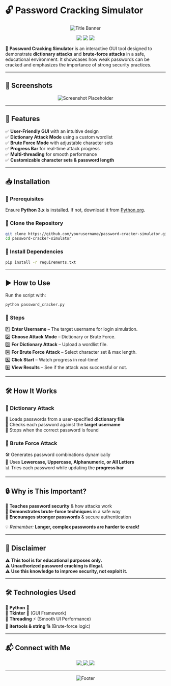 # 🔓 Password Cracking Simulator  

<p align="center">
    <img src="https://capsule-render.vercel.app/api?type=waving&height=200&color=gradient&text=Password%20Cracking%20Simulator&fontAlignY=40&fontSize=40&fontColor=ffffff" alt="Title Banner"/>
</p>  

<p align="center">
    <img src="https://img.shields.io/badge/Made%20With-Python-blue?style=for-the-badge&logo=python&logoColor=white"/>
    <img src="https://img.shields.io/badge/Tkinter-GUI%20Framework-orange?style=for-the-badge"/>
    <img src="https://img.shields.io/badge/Multi--Threading-Supported-green?style=for-the-badge"/>
</p>

🚀 **Password Cracking Simulator** is an interactive GUI tool designed to demonstrate **dictionary attacks** and **brute-force attacks** in a safe, educational environment. It showcases how weak passwords can be cracked and emphasizes the importance of strong security practices.  

---

## 📸 Screenshots  
<p align="center">
    <img src="https://via.placeholder.com/500x400?text=Password+Cracking+Simulator" alt="Screenshot Placeholder">
</p>  

---

## 🎯 Features  

✅ **User-Friendly GUI** with an intuitive design  
✅ **Dictionary Attack Mode** using a custom wordlist  
✅ **Brute Force Mode** with adjustable character sets  
✅ **Progress Bar** for real-time attack progress  
✅ **Multi-threading** for smooth performance  
✅ **Customizable character sets & password length**  

---

## 📥 Installation  

### 🔹 Prerequisites  
Ensure **Python 3.x** is installed. If not, download it from [Python.org](https://www.python.org/downloads/).  

### 🔹 Clone the Repository  
```bash
git clone https://github.com/yourusername/password-cracker-simulator.git
cd password-cracker-simulator
```

### 🔹 Install Dependencies  
```bash
pip install -r requirements.txt
```

---

## ▶️ How to Use  

Run the script with:  
```bash
python password_cracker.py
```

### 🔹 Steps  
1️⃣ **Enter Username** – The target username for login simulation.  
2️⃣ **Choose Attack Mode** – Dictionary or Brute Force.  
3️⃣ **For Dictionary Attack** – Upload a wordlist file.  
4️⃣ **For Brute Force Attack** – Select character set & max length.  
5️⃣ **Click Start** – Watch progress in real-time!  
6️⃣ **View Results** – See if the attack was successful or not.  

---

## 🛠️ How It Works  

### 🔹 Dictionary Attack  
📖 Loads passwords from a user-specified **dictionary file**  
🔎 Checks each password against the **target username**  
🎯 Stops when the correct password is found  

### 🔹 Brute Force Attack  
🛠️ Generates password combinations dynamically  
🔢 Uses **Lowercase, Uppercase, Alphanumeric, or All Letters**  
📊 Tries each password while updating the **progress bar**  

---

## 🔒 Why is This Important?  

🔹 **Teaches password security** & how attacks work  
🔹 **Demonstrates brute-force techniques** in a safe way  
🔹 **Encourages stronger passwords** & secure authentication  

💡 *Remember:* **Longer, complex passwords are harder to crack!**  

---

## 🚨 Disclaimer  

⚠️ **This tool is for educational purposes only.**  
⚠️ **Unauthorized password cracking is illegal.**  
⚠️ **Use this knowledge to improve security, not exploit it.**  

---

## 🛠️ Technologies Used  

🔹 **Python** 🐍  
🔹 **Tkinter** 🎨 (GUI Framework)  
🔹 **Threading** ⚡ (Smooth UI Performance)  
🔹 **itertools & string** 🔠 (Brute-force logic)  

---

## 📬 Connect with Me  

<p align="center">
    <a href="mailto:ahmedxghazal@gmail.com">
        <img src="https://img.shields.io/badge/Email-Contact%20Me-red?style=for-the-badge&logo=gmail&logoColor=white"/>
    </a>
    <a href="https://www.linkedin.com/in/ahmedghaza1" target="_blank">
        <img src="https://img.shields.io/badge/LinkedIn-Connect-blue?style=for-the-badge&logo=linkedin&logoColor=white"/>
    </a>
    <a href="https://tryhackme.com/p/ghaza1" target="_blank">
        <img src="https://img.shields.io/badge/TryHackMe-Profile-green?style=for-the-badge&logo=tryhackme&logoColor=white"/>
    </a>
</p>  

---

<p align="center">
    <img src="https://capsule-render.vercel.app/api?type=waving&height=150&color=gradient&section=footer" alt="Footer">
</p>  
